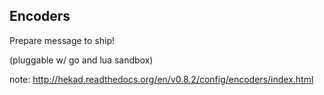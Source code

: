 ##  Encoders

Prepare message to ship!

(pluggable w/ go and lua sandbox)

note:
    http://hekad.readthedocs.org/en/v0.8.2/config/encoders/index.html
